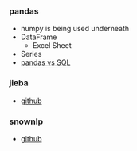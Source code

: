 ### pandas

- numpy is being used underneath 
- DataFrame
  - Excel Sheet
- Series
- [pandas vs SQL](https://pandas.pydata.org/docs/getting_started/comparison/comparison_with_sql.html)

### jieba

- [github](https://github.com/fxsjy/jieba)

### snownlp

- [github](https://github.com/isnowfy/snownlp)
